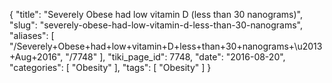 {
    "title": "Severely Obese had low vitamin D (less than 30 nanograms)",
    "slug": "severely-obese-had-low-vitamin-d-less-than-30-nanograms",
    "aliases": [
        "/Severely+Obese+had+low+vitamin+D+less+than+30+nanograms+\u2013+Aug+2016",
        "/7748"
    ],
    "tiki_page_id": 7748,
    "date": "2016-08-20",
    "categories": [
        "Obesity"
    ],
    "tags": [
        "Obesity"
    ]
}